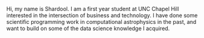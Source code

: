 Hi, my name is Shardool. I am a first year student at UNC Chapel Hill interested in the intersection of business and technology. I have done some scientific programming work in computational astrophysics in the past, and want to build on some of the data science knowledge I acquired.

<!---
Sdeshpande03/Sdeshpande03 is a ✨ special ✨ repository because its `README.md` (this file) appears on your GitHub profile.
You can click the Preview link to take a look at your changes.
--->
